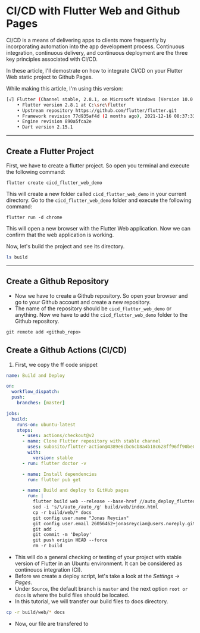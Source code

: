 # CI/CD with Flutter Web and Github Pages

CI/CD is a means of delivering apps to clients more frequently by incorporating automation into the app development process.
Continuous integration, continuous delivery, and continuous deployment are the three key principles associated with CI/CD.

In these article, I'll demostrate on how to integrate CI/CD on your Flutter Web static project to Github Pages.

While making this article, I'm using this version:

```bash
[√] Flutter (Channel stable, 2.8.1, on Microsoft Windows [Version 10.0.22000.493], locale en-PH)
    • Flutter version 2.8.1 at C:\src\flutter
    • Upstream repository https://github.com/flutter/flutter.git
    • Framework revision 77d935af4d (2 months ago), 2021-12-16 08:37:33 -0800
    • Engine revision 890a5fca2e
    • Dart version 2.15.1
```

---

## Create a Flutter Project

First, we have to create a flutter project. So open you terminal and execute the following command:

```cli
flutter create cicd_flutter_web_demo
```

This will create a new folder called `cicd_flutter_web_demo` in your current directory.
Go to the `cicd_flutter_web_demo` folder and execute the following command:

```cli
flutter run -d chrome
```

This will open a new browser with the Flutter Web application. Now we can confirm that the web application is working.

Now, let's build the project and see its directory.

```bash
ls build
```

---

## Create a Github Repository

- Now we have to create a Github repository. So open your browser and go to your Github account and create a new repository.
- The name of the repository should be `cicd_flutter_web_demo` or anything.
  Now we have to add the `cicd_flutter_web_demo` folder to the Github repository.

```cli
git remote add <github_repo>
```

## Create a Github Actions (CI/CD)

1. First, we copy the ff code snippet

```yaml
name: Build and Deploy

on:
  workflow_dispatch:
  push:
    branches: [master]

jobs:
  build:
    runs-on: ubuntu-latest
    steps:
      - uses: actions/checkout@v2
      - name: Clone Flutter repository with stable channel
        uses: subosito/flutter-action@4389e6cbc6cb8a4b18c628ff96ff90be0e926aa8
        with:
          version: stable
      - run: flutter doctor -v

      - name: Install dependencies
        run: flutter pub get

      - name: Build and deploy to GitHub pages
        run: |
          flutter build web --release --base-href //auto_deploy_flutter_web_to_ghpages/
          sed -i 's/\/auto_/auto_/g' build/web/index.html
          cp -r build/web/* docs
          git config user.name "Jonas Reycian"
          git config user.email 26056462+jonasreycian@users.noreply.github.com
          git add .
          git commit -m 'Deploy'
          git push origin HEAD --force
          rm -r build
```

- This will do a general checking or testing of your project with stable version of Flutter in an Ubuntu environment. It can be considered as continouos integration (CI).
- Before we create a deploy script, let's take a look at the _Settings -> Pages_.
- Under `Source`, the default branch is `master` and the next option `root or docs` is where the build files should be located.
- In this tutorial, we will transfer our build files to docs directory.

```bash
cp -r build/web/* docs
```

- Now, our file are transfered to
